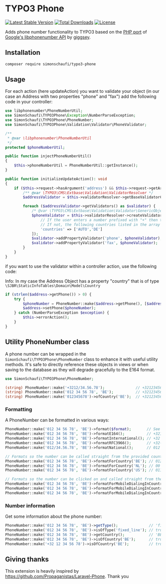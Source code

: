 # TYPO3 Phone

[![Latest Stable Version](https://poser.pugx.org/simonschaufi/typo3-phone/v/stable)](https://packagist.org/packages/simonschaufi/typo3-phone)
[![Total Downloads](https://poser.pugx.org/simonschaufi/typo3-phone/downloads)](https://packagist.org/packages/simonschaufi/typo3-phone)
[![License](https://poser.pugx.org/simonschaufi/typo3-phone/license)](https://packagist.org/packages/simonschaufi/typo3-phone)

Adds phone number functionality to TYPO3 based on the [PHP port](https://github.com/giggsey/libphonenumber-for-php) of [Google's libphonenumber API](https://github.com/googlei18n/libphonenumber) by [giggsey](https://github.com/giggsey).

## Installation

```bash
composer require simonschaufi/typo3-phone
```

## Usage

For each action (here updateAction) you want to validate your object (in our case an Address with two properties "phone" and "fax")
add the following code in your controller:

```php
use libphonenumber\PhoneNumberUtil;
use SimonSchaufi\TYPO3Phone\Exception\NumberParseException;
use SimonSchaufi\TYPO3Phone\PhoneNumber;
use SimonSchaufi\TYPO3Phone\Validation\Validator\PhoneValidator;

/**
 * @var \libphonenumber\PhoneNumberUtil
 */
protected $phoneNumberUtil;

public function injectPhoneNumberUtil()
{
	$this->phoneNumberUtil = PhoneNumberUtil::getInstance();
}

public function initializeUpdateAction(): void
{
	if ($this->request->hasArgument('address') && $this->request->getArgument('address')) {
		/** @var \TYPO3\CMS\Extbase\Validation\ValidatorResolver */
		$addressValidator = $this->validatorResolver->getBaseValidatorConjunction(Address::class);

		foreach ($addressValidator->getValidators() as $validator) {
			/* @var \TYPO3\CMS\Extbase\Validation\Validator\GenericObjectValidator $validator */
			$phoneValidator = $this->validatorResolver->createValidator(PhoneValidator::class, [
				// If the user enters a number prefixed with "+" then the country can be guessed.
				// If not, the following countries listed in the array will be checked against
				'countries' => ['AUTO','DE']
			]);
			$validator->addPropertyValidator('phone', $phoneValidator);
			$validator->addPropertyValidator('fax', $phoneValidator);
		}
	}
}
```

if you want to use the validator within a controller action, use the following code:

Info: In my case the Address Object has a property "country" that is of type `\SJBR\StaticInfoTables\Domain\Model\Country`

```php
if (strlen($address->getPhone()) > 0) {
	try {
		$phoneNumber = PhoneNumber::make($address->getPhone(), [$address->getCountry()->getIsoCodeA2()])->formatInternational();
		$address->setPhone($phoneNumber);
	} catch (NumberParseException $exception) {
		$this->errorAction();
	}
}
```

## Utility PhoneNumber class

A phone number can be wrapped in the `SimonSchaufi\TYPO3Phone\PhoneNumber` class to enhance it with useful utility 
methods. It's safe to directly reference these objects in views or when saving to the database as they will degrade 
gracefully to the E164 format.

```php
use SimonSchaufi\TYPO3Phone\PhoneNumber;

(string) PhoneNumber::make('+3212/34.56.78');              // +3212345678
(string) PhoneNumber::make('012 34 56 78', 'BE');          // +3212345678
(string) PhoneNumber::make('012345678')->ofCountry('BE');  // +3212345678
```

### Formatting
A PhoneNumber can be formatted in various ways:

```php
PhoneNumber::make('012 34 56 78', 'BE')->format($format);       // See libphonenumber\PhoneNumberFormat
PhoneNumber::make('012 34 56 78', 'BE')->formatE164();          // +3212345678
PhoneNumber::make('012 34 56 78', 'BE')->formatInternational(); // +32 12 34 56 78
PhoneNumber::make('012 34 56 78', 'BE')->formatRFC3966();       // +32-12-34-56-78
PhoneNumber::make('012/34.56.78', 'BE')->formatNational();      // 012 34 56 78

// Formats so the number can be called straight from the provided country.
PhoneNumber::make('012 34 56 78', 'BE')->formatForCountry('BE'); // 012 34 56 78
PhoneNumber::make('012 34 56 78', 'BE')->formatForCountry('NL'); // 00 32 12 34 56 78
PhoneNumber::make('012 34 56 78', 'BE')->formatForCountry('US'); // 011 32 12 34 56 78

// Formats so the number can be clicked on and called straight from the provided country using a cellphone.
PhoneNumber::make('012 34 56 78', 'BE')->formatForMobileDialingInCountry('BE'); // 012345678
PhoneNumber::make('012 34 56 78', 'BE')->formatForMobileDialingInCountry('NL'); // +3212345678
PhoneNumber::make('012 34 56 78', 'BE')->formatForMobileDialingInCountry('US'); // +3212345678
```

### Number information
Get some information about the phone number:

```php
PhoneNumber::make('012 34 56 78', 'BE')->getType();              // 'fixed_line'
PhoneNumber::make('012 34 56 78', 'BE')->isOfType('fixed_line'); // true
PhoneNumber::make('012 34 56 78', 'BE')->getCountry();           // 'BE'
PhoneNumber::make('012 34 56 78', 'BE')->isOfCountry('BE');      // true
PhoneNumber::make('+32 12 34 56 78')->isOfCountry('BE');         // true
```

## Giving thanks

This extension is heavily inspired by https://github.com/Propaganistas/Laravel-Phone. Thank you 